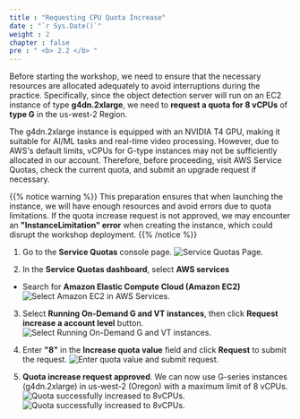 ```yaml
---
title : "Requesting CPU Quota Increase"
date : "`r Sys.Date()`"
weight : 2
chapter : false
pre : " <b> 2.2 </b> "
---
```


Before starting the workshop, we need to ensure that the necessary resources are allocated adequately to avoid interruptions during the practice. Specifically, since the object detection server will run on an EC2 instance of type **g4dn.2xlarge**, we need to **request a quota for 8 vCPUs** of **type G** in the us-west-2 Region.

The g4dn.2xlarge instance is equipped with an NVIDIA T4 GPU, making it suitable for AI/ML tasks and real-time video processing. However, due to AWS's default limits, vCPUs for G-type instances may not be sufficiently allocated in our account. Therefore, before proceeding, visit AWS Service Quotas, check the current quota, and submit an upgrade request if necessary.

{{% notice warning %}}
This preparation ensures that when launching the instance, we will have enough resources and avoid errors due to quota limitations. If the quota increase request is not approved, we may encounter an **"InstanceLimitation" error** when creating the instance, which could disrupt the workshop deployment.
{{% /notice %}}

1. Go to the **Service Quotas** console page.
![Service Quotas Page.](/images/2.preparation/000-requestquota.png)

2. In the **Service Quotas dashboard**, select **AWS services**
  + Search for **Amazon Elastic Compute Cloud (Amazon EC2)**
  ![Select Amazon EC2 in AWS Services.](/images/2.preparation/001-requestquota.png)

3. Select **Running On-Demand G and VT instances**, then click **Request increase a account level** button.
![Select Running On-Demand G and VT instances.](/images/2.preparation/002-requestquota.png)

4. Enter **"8"** in the **Increase quota value** field and click **Request** to submit the request.
![Enter quota value and submit request.](/images/2.preparation/003-requestquota.png)

5. **Quota increase request approved**. We can now use G-series instances (g4dn.2xlarge) in us-west-2 (Oregon) with a maximum limit of 8 vCPUs.
![Quota successfully increased to 8vCPUs.](/images/2.preparation/004-requestquota.png)
![Quota successfully increased to 8vCPUs.](/images/2.preparation/005-requestquota.png)

